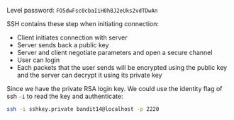 Level password: `FO5dwFsc0cbaIiH0h8J2eUks2vdTDwAn`

SSH contains these step when initiating connection:
- Client initiates connection with server
- Server sends back a public key
- Server and client negotiate parameters and open a secure channel
- User can login
- Each packets that the user sends will be encrypted using the public key and the server can decrypt it using its private key

Since we have the private RSA login key. We could use the identity flag of ssh `-i` to read the key and authenticate:

```sh
ssh -i sshkey.private bandit14@localhost -p 2220
```